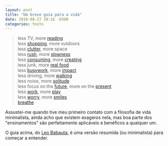 ```yaml
---
layout: post
title: "Um breve guia para a vida"
date: 2010-08-27 18:16 -0300
categories: texto
---
```

> less TV, more [reading](http://zenhabits.net/how-to-instill-the-love-of-reading-in-your-child-or-yourself/)  
> less [shopping](http://mnmlist.com/consumerism-vs-minimalism), more outdoors  
> less [clutter](http://zenhabits.net/living-simply-the-ultimate-guide-to-conquering-your-clutter/), more space  
> less [rush](http://zenhabits.net/no-hurry/), more [slowness](http://zenhabits.net/the-10-essential-rules-for-slowing-down-and-enjoying-life-more/)  
> less [consuming](http://zenhabits.net/edit-your-life-part-6-a-media-fast/), more [creating](http://zenhabits.net/the-little-but-really-useful-guide-to-creativity/)  
> less junk, more [real food](http://zenhabits.net/the-anti-fast-food-diet/)  
> less [busywork](http://mnmlist.com/how-to-be-less-busy-in-a-busy-busy-world), more [impact](http://zenhabits.net/the-art-of-the-small-how-to-make-an-impact/)  
> less driving, more [walking](http://mnmlist.com/joy-of-walking)  
> less noise, more [solitude](http://zenhabits.net/solitude/)  
> less focus on the [future](http://zenhabits.net/no-goal/), more on the [present](http://zenhabits.net/a-simple-guide-to-being-present-for-the-overworked-and-overwhelmed/)  
> less [work](http://zenhabits.net/the-lazy-manifesto-do-less-then-do-even-less/), more [play](http://zenhabits.net/how-to-be-childlike/)  
> less [worry](http://zenhabits.net/12-practical-steps-for-learning-to-go-with-the-flow/), more [smiles](http://zenhabits.net/ways-to-make-someone-happy-today/)  
> [breathe](http://zenhabits.net/breathe/)

Assustei-me quando tive meu primeiro contato com a filosofia de vida minimalista, ainda acho que existem exageros nela, mas boa parte dos "ensinamentos" são perfeitamente aplicáveis e benéficos a qualquer um.

O guia acima, do [Leo Babauta](http://zenhabits.net/brief-guide/), é uma versão resumida (ou minimalista) para começar a entender.
